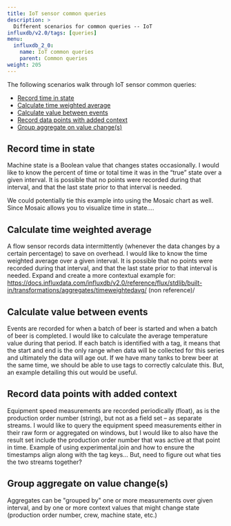 ```yaml
---
title: IoT sensor common queries
description: >
  Different scenarios for common queries -- IoT 
influxdb/v2.0/tags: [queries]
menu:
  influxdb_2_0:
    name: IoT common queries
    parent: Common queries
weight: 205
---
```


The following scenarios walk through IoT sensor common queries: 
- [Record time in state](#record-time-in-state)
- [Calculate time weighted average](#calculate-time-weighted-average)
- [Calculate value between events](#calculate-value-between-events)
- [Record data points with added context](#record-data-points-with-added-context)
- [Group aggregate on value change(s)](#group-aggregate-on-value-change(s))

## Record time in state

Machine state is a Boolean value that changes states occasionally. I would like to know the percent of time or total time it was in the “true” state over a given interval. It is possible that no points were recorded during that interval, and that the last state prior to that interval is needed.

We could potentially tie this example into using the Mosaic chart as well. Since Mosaic allows you to visualize time in state....

## Calculate time weighted average

A flow sensor records data intermittently (whenever the data changes by a certain percentage) to save on overhead. I would like to know the time weighted average over a given interval. It is possible that no points were recorded during that interval, and that the last state prior to that interval is needed. Expand and create a more contextual example for: https://docs.influxdata.com/influxdb/v2.0/reference/flux/stdlib/built-in/transformations/aggregates/timeweightedavg/ (non reference)/

## Calculate value between events

Events are recorded for when a batch of beer is started and when a batch of beer is completed. I would like to calculate the average temperature value during that period.
If each batch is identified with a tag, it means that the start and end is the only range when data will be collected for this series and ultimately the data will age out. If we have many tanks to brew beer at the same time, we should be able to use tags to correctly calculate this. But, an example detailing this out would be useful.

## Record data points with added context

Equipment speed measurements are recorded periodically (float), as is the production order number (string), but not as a field set – as separate streams. I would like to query the equipment speed measurements either in their raw form or aggregated on windows, but I would like to also have the result set include the production order number that was active at that point in time. Example of using experimental.join and how to ensure the timestamps align along with the tag keys... But, need to figure out what ties the two streams together?

## Group aggregate on value change(s)

Aggregates can be "grouped by" one or more measurements over given interval, and by one or more context values that might change state (production order number, crew, machine state, etc.)